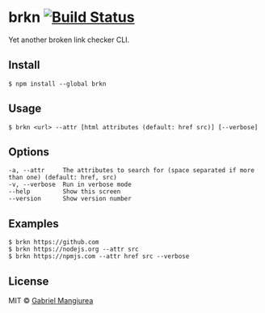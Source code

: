 # brkn [![Build Status](https://travis-ci.org/GabrielMangiurea/brkn.svg?branch=master)](https://travis-ci.org/GabrielMangiurea/brkn)

Yet another broken link checker CLI.

## Install
```
$ npm install --global brkn
```

## Usage
```
$ brkn <url> --attr [html attributes (default: href src)] [--verbose]
```

## Options
```
-a, --attr     The attributes to search for (space separated if more than one) (default: href, src)
-v, --verbose  Run in verbose mode
--help         Show this screen
--version      Show version number
```

## Examples
```
$ brkn https://github.com
$ brkn https://nodejs.org --attr src
$ brkn https://npmjs.com --attr href src --verbose
```

## License
MIT &copy; [Gabriel Mangiurea](https://gabrielmangiurea.github.io)
